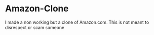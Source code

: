 # Amazon-Clone
I made a non working but a clone of Amazon.com. This is not meant to disrespect or scam someone
